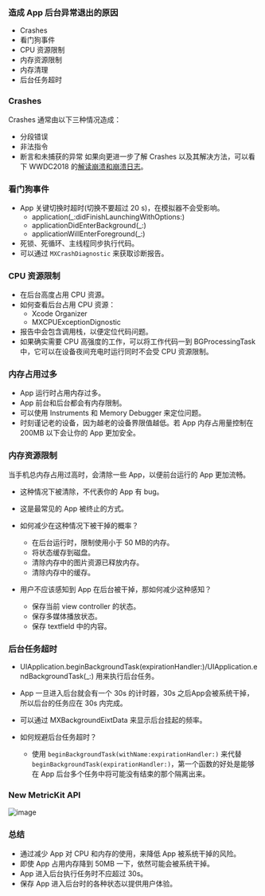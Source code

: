 ### 造成 App 后台异常退出的原因
* Crashes
* 看门狗事件
* CPU 资源限制
* 内存资源限制
* 内存清理
* 后台任务超时

### Crashes
Crashes 通常由以下三种情况造成：
* 分段错误
* 非法指令
* 断言和未捕获的异常
如果向更进一步了解 Crashes 以及其解决方法，可以看下 WWDC2018 的[解读崩溃和崩溃日志](https://developer.apple.com/wwdc18/414)。

### 看门狗事件
* App 关键切换时超时(切换不要超过 20 s)，在模拟器不会受影响。
    - application(_:didFinishLaunchingWithOptions:)
    - applicationDidEnterBackground(_:)
    - applicationWillEnterForeground(_:)
* 死锁、死循环、主线程同步执行代码。
* 可以通过 `MXCrashDiagnostic` 来获取诊断报告。

### CPU 资源限制
* 在后台高度占用 CPU 资源。
* 如何查看后台占用 CPU 资源：
    - Xcode Organizer
    - MXCPUExceptionDignostic
* 报告中会包含调用栈，以便定位代码问题。
* 如果确实需要 CPU 高强度的工作，可以将工作代码一到 BGProcessingTask 中，它可以在设备夜间充电时运行同时不会受 CPU 资源限制。

### 内存占用过多
* App 运行时占用内存过多。
* App 前台和后台都会有内存限制。
* 可以使用 Instruments 和 Memory Debugger 来定位问题。
* 时刻谨记老的设备，因为越老的设备界限值越低。若 App 内存占用量控制在 200MB 以下会让你的 App 更加安全。

### 内存资源限制
当手机总内存占用过高时，会清除一些 App，以便前台运行的 App 更加流畅。
* 这种情况下被清除，不代表你的 App 有 bug。
* 这是最常见的 App 被终止的方式。
* 如何减少在这种情况下被干掉的概率？
    - 在后台运行时，限制使用小于 50 MB的内存。
    - 将状态缓存到磁盘。
    - 清除内存中的图片资源已释放内存。
    - 清除内存中的缓存。

* 用户不应该感知到 App 在后台被干掉，那如何减少这种感知？
    - 保存当前 view controller 的状态。
    - 保存多媒体播放状态。
    - 保存 textfield 中的内容。

### 后台任务超时
* UIApplication.beginBackgroundTask(expirationHandler:)/UIApplication.endBackgroundTask(_:) 用来执行后台任务。
* App 一旦进入后台就会有一个 30s 的计时器，30s 之后App会被系统干掉，所以后台的任务应在 30s 内完成。
* 可以通过 MXBackgroundEixtData 来显示后台挂起的频率。

* 如何规避后台任务超时？
    - 使用 `beginBackgroundTask(withName:expirationHandler:)` 来代替 `beginBackgroundTask(expirationHandler:)`，第一个函数的好处是能够在 App 后台多个任务中将可能没有结束的那个隔离出来。

### New MetricKit API
![image](https://github.com/fengzhihao123/FZHBlog/blob/master/images/new_metrickit_api.png)
### 总结
* 通过减少 App 对 CPU 和内存的使用，来降低 App 被系统干掉的风险。
* 即使 App 占用内存降到 50MB 一下，依然可能会被系统干掉。
* App 进入后台执行任务时不应超过 30s。
* 保存 App 进入后台时的各种状态以提供用户体验。
